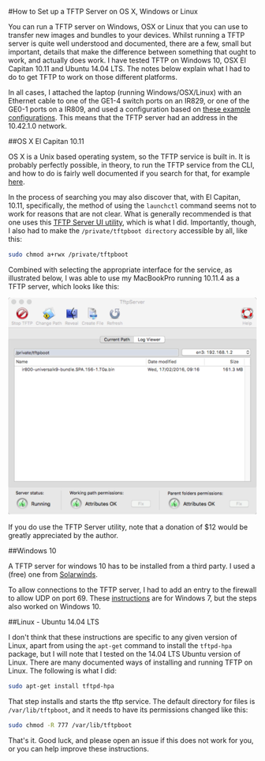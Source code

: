 #How to Set up a TFTP Server on OS X, Windows or Linux

You can run a TFTP server on Windows, OSX or Linux that you can use to transfer new images and bundles to your
devices. Whilst running a TFTP server is quite well understood and documented, there are a few, small but 
important, details that make the difference between something that ought to work, and actually does work. I 
have tested TFTP on Windows 10, OSX El Capitan 10.11 and Ubuntu 14.04 LTS. The notes below explain what I had 
to do to get TFTP to work on those different platforms.
 
In all cases, I attached the laptop (running Windows/OSX/Linux) with an Ethernet cable to one of the GE1-4 
switch ports on an IR829, or one of the GE0-1 ports on a IR809, and used a configuration based on 
[these example configurations](https://github.com/DevOps4Networks/IOx-Sample_Configurations).
This means that the TFTP server had an address in the 10.42.1.0 network.
 
##OS X El Capitan 10.11
 
OS X is a Unix based operating system, so the TFTP service is built in. It is probably perfectly possible, 
in theory, to run the TFTP service from the CLI, and how to do is fairly well documented if you search for 
that, for example [here](http://www.barryodonovan.com/2014/11/08/os-x-built-in-tftp-server).
 
In the process of searching you may also discover that, with El Capitan, 10.11, specifically, the method of 
using the `launchctl` command seems not to work for reasons that are not clear. What is generally recommended 
is that one uses this [TFTP Server UI utility](http://ww2.unime.it/flr/tftpserver/), which is what I did. 
Importantly, though, I also had to make the `/private/tftpboot directory` accessible by all, like this:

```bash 
sudo chmod a+rwx /private/tftpboot
``` 
 
Combined with selecting the appropriate interface for the service, as illustrated below, I was able to use my 
MacBookPro running 10.11.4 as a TFTP server, which looks like this:

![TFTP Server UI on OSX](./images/osx_tftp_server.png)
 
If you do use the TFTP Server utility, note that a donation of $12 would be greatly appreciated by the author.
 
##Windows 10
 
A TFTP server for windows 10 has to be installed from a third party. I used a (free) one from 
[Solarwinds](http://www.solarwinds.com/products/freetools/free_tftp_server.aspx). 

To allow connections to the TFTP server, I had to add an entry to the firewall to allow UDP on port 69. 
These [instructions](http://windows.microsoft.com/en-us/windows/open-port-windows-firewall#1TC=windows-7) are 
for Windows 7, but the steps also worked on Windows 10.
 
##Linux - Ubuntu 14.04 LTS
 
I don't think that these instructions are specific to any given version of Linux, apart from using the 
`apt-get` command to install the `tftpd-hpa` package, but I will note that I tested on the 14.04 LTS Ubuntu 
version of Linux. There are many documented ways of installing and running TFTP on Linux. The following is 
what I did:

```bash 
sudo apt-get install tftpd-hpa
```

That step installs and starts the tftp service. The default directory for files is `/var/lib/tftpboot`, and it 
needs to have its permissions changed like this:

```bash 
sudo chmod -R 777 /var/lib/tftpboot
```
 
That's it. Good luck, and please open an issue if this does not work for you, or you can help improve these 
instructions.
